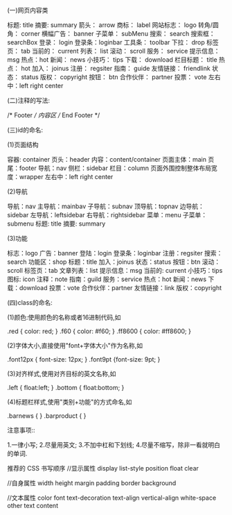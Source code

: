   (一)网页内容类

标题: title
摘要: summary
箭头： arrow
商标： label
网站标志： logo
转角/圆角： corner
横幅广告： banner
子菜单： subMenu
搜索： search
搜索框： searchBox
登录： login
登录条：loginbar
工具条： toolbar
下拉： drop
标签页： tab
当前的： current
列表： list
滚动： scroll
服务： service
提示信息： msg
热点：hot
新闻： news
小技巧： tips
下载： download
栏目标题： title
热点： hot
加入： joinus
注册： regsiter
指南： guide
友情链接： friendlink
状态： status
版权： copyright
按钮： btn
合作伙伴： partner
投票： vote
左右中：left right center

(二)注释的写法:

/* Footer */
内容区
/* End Footer */

(三)id的命名:

(1)页面结构

容器: container
页头：header
内容：content/container
页面主体：main
页尾：footer
导航：nav
侧栏：sidebar
栏目：column
页面外围控制整体布局宽度：wrapper
左右中：left right center

(2)导航

导航：nav
主导航：mainbav
子导航：subnav
顶导航：topnav
边导航：sidebar
左导航：leftsidebar
右导航：rightsidebar
菜单：menu
子菜单：submenu
标题: title
摘要: summary

(3)功能

标志：logo
广告：banner
登陆：login
登录条：loginbar
注册：regsiter
搜索：search
功能区：shop
标题：title
加入：joinus
状态：status
按钮：btn
滚动：scroll
标签页：tab
文章列表：list
提示信息：msg
当前的: current
小技巧：tips
图标: icon
注释：note
指南：guild
服务：service
热点：hot
新闻：news
下载：download
投票：vote
合作伙伴：partner
友情链接：link
版权：copyright

(四)class的命名:

(1)颜色:使用颜色的名称或者16进制代码,如

.red { color: red; }
.f60 { color: #f60; }
.ff8600 { color: #ff8600; }

(2)字体大小,直接使用"font+字体大小"作为名称,如

.font12px { font-size: 12px; }
.font9pt {font-size: 9pt; }

(3)对齐样式,使用对齐目标的英文名称,如

.left { float:left; }
.bottom { float:bottom; }

(4)标题栏样式,使用"类别+功能"的方式命名,如

.barnews { }
.barproduct { }

注意事项::

1.一律小写;
2.尽量用英文;
3.不加中杠和下划线;
4.尽量不缩写，除非一看就明白的单词.

推荐的 CSS 书写顺序
//显示属性
display
list-style
position
float
clear

//自身属性
width
height
margin
padding
border
background

//文本属性
color
font
text-decoration
text-align
vertical-align
white-space
other text
content  